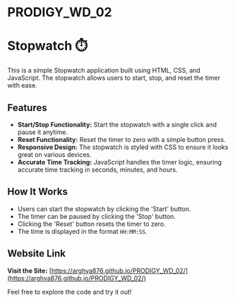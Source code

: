 # PRODIGY_WD_02

# Stopwatch ⏱️

This is a simple Stopwatch application built using HTML, CSS, and JavaScript. The stopwatch allows users to start, stop, and reset the timer with ease.

## Features
- **Start/Stop Functionality:** Start the stopwatch with a single click and pause it anytime.
- **Reset Functionality:** Reset the timer to zero with a simple button press.
- **Responsive Design:** The stopwatch is styled with CSS to ensure it looks great on various devices.
- **Accurate Time Tracking:** JavaScript handles the timer logic, ensuring accurate time tracking in seconds, minutes, and hours.

## How It Works
- Users can start the stopwatch by clicking the 'Start' button.
- The timer can be paused by clicking the 'Stop' button.
- Clicking the 'Reset' button resets the timer to zero.
- The time is displayed in the format `HH:MM:SS`.

## Website Link
**Visit the Site:** [https://arghya876.github.io/PRODIGY_WD_02/](https://arghya876.github.io/PRODIGY_WD_02/)

Feel free to explore the code and try it out!
